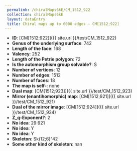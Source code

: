 ```yaml
--- 
 permalink: /chiralMaps6kE/CM_1512_922 
 collection: chiralMaps6kE
 layout: dataEntry
 title: Chiral maps up to 6000 edges - CM[1512;922]
---
```


- **ID**: [CM[1512;922]]({{ site.url }}/test/CM_1512_922)
- **Genus of the underlying surface**: 742
- **Length of the face**: 168
- **Valency**: 252
- **Length of the Petrie polygon**: 72
- **Is the automorphism group solvable?**: S
- **Number of vertices**: 12
- **Number of edges**: 1512
- **Number of faces**: 18
- **The map is self-**: none
- **Dual map**: [CM[1512;923]]({{ site.url }}/test/CM_1512_923)
- **Mirror (enantihomorphic) map**: [CM[1512;921]]({{ site.url }}/test/CM_1512_921)
- **Dual of the mirror image**: [CM[1512;924]]({{ site.url }}/test/CM_1512_924)
- **Z_q-Exponent?**: 2
- **No idea**:  29:921
- **No idea**: Y
- **No idea**: Y
- **Skeleton**: Sk(12;6)^42
- **Some other kind of skeleton**: nan

